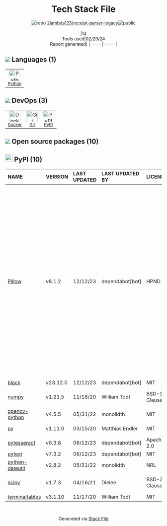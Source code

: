 <!--
&lt;--- Readme.md Snippet without images Start ---&gt;
## Tech Stack
2lambda123/receipt-parser-legacy is built on the following main stack:

- [Python](https://www.python.org) – Languages
- [Docker](https://www.docker.com/) – Virtual Machine Platforms & Containers

Full tech stack [here](/techstack.md)

&lt;--- Readme.md Snippet without images End ---&gt;

&lt;--- Readme.md Snippet with images Start ---&gt;
## Tech Stack
2lambda123/receipt-parser-legacy is built on the following main stack:

- <img width='25' height='25' src='https://img.stackshare.io/service/993/pUBY5pVj.png' alt='Python'/> [Python](https://www.python.org) – Languages
- <img width='25' height='25' src='https://img.stackshare.io/service/586/n4u37v9t_400x400.png' alt='Docker'/> [Docker](https://www.docker.com/) – Virtual Machine Platforms & Containers

Full tech stack [here](/techstack.md)

&lt;--- Readme.md Snippet with images End ---&gt;
-->
<div align="center">

# Tech Stack File
![](https://img.stackshare.io/repo.svg "repo") [2lambda123/receipt-parser-legacy](https://github.com/2lambda123/receipt-parser-legacy)![](https://img.stackshare.io/public_badge.svg "public")
<br/><br/>
|14<br/>Tools used|02/29/24 <br/>Report generated|
|------|------|
</div>

## <img src='https://img.stackshare.io/languages.svg'/> Languages (1)
<table><tr>
  <td align='center'>
  <img width='36' height='36' src='https://img.stackshare.io/service/993/pUBY5pVj.png' alt='Python'>
  <br>
  <sub><a href="https://www.python.org">Python</a></sub>
  <br>
  <sub></sub>
</td>

</tr>
</table>

## <img src='https://img.stackshare.io/devops.svg'/> DevOps (3)
<table><tr>
  <td align='center'>
  <img width='36' height='36' src='https://img.stackshare.io/service/586/n4u37v9t_400x400.png' alt='Docker'>
  <br>
  <sub><a href="https://www.docker.com/">Docker</a></sub>
  <br>
  <sub></sub>
</td>

<td align='center'>
  <img width='36' height='36' src='https://img.stackshare.io/service/1046/git.png' alt='Git'>
  <br>
  <sub><a href="http://git-scm.com/">Git</a></sub>
  <br>
  <sub></sub>
</td>

<td align='center'>
  <img width='36' height='36' src='https://img.stackshare.io/service/12572/-RIWgodF_400x400.jpg' alt='PyPI'>
  <br>
  <sub><a href="https://pypi.org/">PyPI</a></sub>
  <br>
  <sub></sub>
</td>

</tr>
</table>


## <img src='https://img.stackshare.io/group.svg' /> Open source packages (10)</h2>

## <img width='24' height='24' src='https://img.stackshare.io/service/12572/-RIWgodF_400x400.jpg'/> PyPI (10)

|NAME|VERSION|LAST UPDATED|LAST UPDATED BY|LICENSE|VULNERABILITIES|
|:------|:------|:------|:------|:------|:------|
|[Pillow](https://pypi.org/project/Pillow)|v8.1.2|12/12/23|dependabot[bot] |HPND|[CVE-2021-25288](https://github.com/advisories/GHSA-rwv7-3v45-hg29) (Critical)<br/>[CVE-2021-25287](https://github.com/advisories/GHSA-77gc-v2xv-rvvh) (Critical)<br/>[CVE-2022-22817](https://github.com/advisories/GHSA-8vj2-vxx3-667w) (Critical)<br/>[CVE-2022-24303](https://github.com/advisories/GHSA-9j59-75qj-795w) (Critical)<br/>[CVE-2021-25291](https://github.com/advisories/GHSA-mvg9-xffr-p774) (High)<br/>[CVE-2021-28676](https://github.com/advisories/GHSA-7r7m-5h27-29hp) (High)<br/>[CVE-2021-28677](https://github.com/advisories/GHSA-q5hq-fp76-qmrc) (High)<br/>[CVE-2023-4863](https://github.com/advisories/GHSA-j7hp-h8jx-5ppr) (High)<br/>[CVE-2023-50447](https://github.com/advisories/GHSA-3f63-hfp8-52jq) (High)<br/>[CVE-2021-28675](https://github.com/advisories/GHSA-g6rj-rv7j-xwp4) (Moderate)<br/>[CVE-2021-28678](https://github.com/advisories/GHSA-hjfx-8p6c-g7gx) (Moderate)<br/>[CVE-2022-22815](https://github.com/advisories/GHSA-pw3c-h7wp-cvhx) (Moderate)<br/>[CVE-2022-22816](https://github.com/advisories/GHSA-xrcv-f9gm-v42c) (Moderate)<br/>[](https://github.com/advisories/GHSA-4fx9-vc88-q2xc) (Low)|
|[black](https://pypi.org/project/black)|v23.12.0|12/12/23|dependabot[bot] |MIT|N/A|
|[numpy](https://pypi.org/project/numpy)|v1.21.5|11/18/20|William Todt |BSD-3-Clause|[CVE-2021-34141](https://github.com/advisories/GHSA-fpfv-jqm9-f5jm) (Moderate)|
|[opencv-python](https://pypi.org/project/opencv-python)|v4.5.5|05/31/22|monolidth |MIT|N/A|
|[py](https://pypi.org/project/py)|v1.11.0|03/15/20|Matthias Endler |MIT|[CVE-2022-42969](https://github.com/advisories/GHSA-w596-4wvx-j9j6) (High)|
|[pytesseract](https://pypi.org/project/pytesseract)|v0.3.8|06/12/23|dependabot[bot] |Apache-2.0|N/A|
|[pytest](https://pypi.org/project/pytest)|v7.3.2|06/12/23|dependabot[bot] |MIT|N/A|
|[python-dateutil](https://pypi.org/project/python-dateutil)|v2.8.2|05/31/22|monolidth |NRL|N/A|
|[scipy](https://pypi.org/project/scipy)|v1.7.3|04/16/21|Dielee |BSD-3-Clause|[CVE-2023-25399](https://github.com/advisories/GHSA-9jx5-6pgf-crrp) (Moderate)|
|[terminaltables](https://pypi.org/project/terminaltables)|v3.1.10|11/17/20|William Todt |MIT|N/A|

<br/>
<div align='center'>

Generated via [Stack File](https://github.com/marketplace/stack-file)
